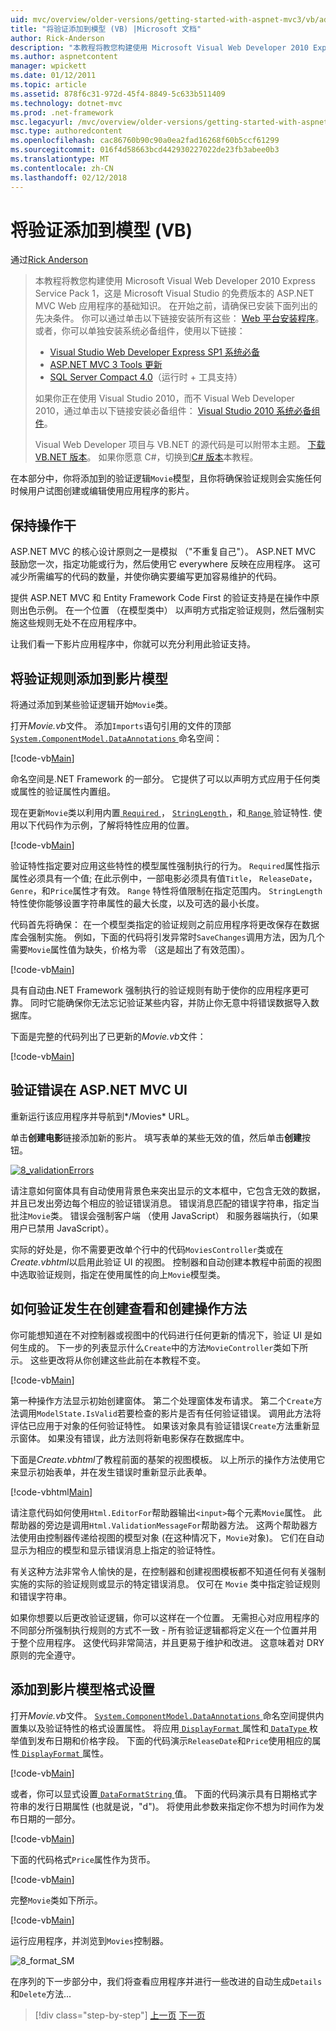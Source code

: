 ```yaml
---
uid: mvc/overview/older-versions/getting-started-with-aspnet-mvc3/vb/adding-validation-to-the-model
title: "将验证添加到模型 (VB) |Microsoft 文档"
author: Rick-Anderson
description: "本教程将教您构建使用 Microsoft Visual Web Developer 2010 Express Service Pack 1，这是一个 ASP.NET MVC Web 应用程序的基础知识..."
ms.author: aspnetcontent
manager: wpickett
ms.date: 01/12/2011
ms.topic: article
ms.assetid: 878f6c31-972d-45f4-8849-5c633b511409
ms.technology: dotnet-mvc
ms.prod: .net-framework
msc.legacyurl: /mvc/overview/older-versions/getting-started-with-aspnet-mvc3/vb/adding-validation-to-the-model
msc.type: authoredcontent
ms.openlocfilehash: cac86760b90c90a0ea2fad16268f60b5ccf61299
ms.sourcegitcommit: 016f4d58663bcd442930227022de23fb3abee0b3
ms.translationtype: MT
ms.contentlocale: zh-CN
ms.lasthandoff: 02/12/2018
---
```

<a name="adding-validation-to-the-model-vb"></a>将验证添加到模型 (VB)
====================
通过[Rick Anderson](https://github.com/Rick-Anderson)

> 本教程将教您构建使用 Microsoft Visual Web Developer 2010 Express Service Pack 1，这是 Microsoft Visual Studio 的免费版本的 ASP.NET MVC Web 应用程序的基础知识。 在开始之前，请确保已安装下面列出的先决条件。 你可以通过单击以下链接安装所有这些： [Web 平台安装程序](https://www.microsoft.com/web/gallery/install.aspx?appid=VWD2010SP1Pack)。 或者，你可以单独安装系统必备组件，使用以下链接：
> 
> - [Visual Studio Web Developer Express SP1 系统必备](https://www.microsoft.com/web/gallery/install.aspx?appid=VWD2010SP1Pack)
> - [ASP.NET MVC 3 Tools 更新](https://www.microsoft.com/web/gallery/install.aspx?appsxml=&amp;appid=MVC3)
> - [SQL Server Compact 4.0](https://www.microsoft.com/web/gallery/install.aspx?appid=SQLCE;SQLCEVSTools_4_0)（运行时 + 工具支持）
> 
> 如果你正在使用 Visual Studio 2010，而不 Visual Web Developer 2010，通过单击以下链接安装必备组件： [Visual Studio 2010 系统必备组件](https://www.microsoft.com/web/gallery/install.aspx?appsxml=&amp;appid=VS2010SP1Pack)。
> 
> Visual Web Developer 项目与 VB.NET 的源代码是可以附带本主题。 [下载 VB.NET 版本](https://code.msdn.microsoft.com/Introduction-to-MVC-3-10d1b098)。 如果你愿意 C#，切换到[C# 版本](../cs/adding-validation-to-the-model.md)本教程。


在本部分中，你将添加到的验证逻辑`Movie`模型，且你将确保验证规则会实施任何时候用户试图创建或编辑使用应用程序的影片。

## <a name="keeping-things-dry"></a>保持操作干

ASP.NET MVC 的核心设计原则之一是模拟 （"不重复自己"）。 ASP.NET MVC 鼓励您一次，指定功能或行为，然后使用它 everywhere 反映在应用程序。 这可减少所需编写的代码的数量，并使你确实要编写更加容易维护的代码。

提供 ASP.NET MVC 和 Entity Framework Code First 的验证支持是在操作中原则出色示例。 在一个位置 （在模型类中） 以声明方式指定验证规则，然后强制实施这些规则无处不在应用程序中。

让我们看一下影片应用程序中，你就可以充分利用此验证支持。

## <a name="adding-validation-rules-to-the-movie-model"></a>将验证规则添加到影片模型

将通过添加到某些验证逻辑开始`Movie`类。

打开*Movie.vb*文件。 添加`Imports`语句引用的文件的顶部[ `System.ComponentModel.DataAnnotations` ](https://msdn.microsoft.com/library/system.componentmodel.dataannotations.aspx)命名空间：

[!code-vb[Main](adding-validation-to-the-model/samples/sample1.vb)]

命名空间是.NET Framework 的一部分。 它提供了可以以声明方式应用于任何类或属性的验证属性内置组。

现在更新`Movie`类以利用内置[ `Required` ](https://msdn.microsoft.com/library/system.componentmodel.dataannotations.requiredattribute.aspx)， [ `StringLength` ](https://msdn.microsoft.com/library/system.componentmodel.dataannotations.stringlengthattribute.aspx)，和[ `Range` ](https://msdn.microsoft.com/library/system.componentmodel.dataannotations.rangeattribute.aspx)验证特性. 使用以下代码作为示例，了解将特性应用的位置。

[!code-vb[Main](adding-validation-to-the-model/samples/sample2.vb)]

验证特性指定要对应用这些特性的模型属性强制执行的行为。 `Required`属性指示属性必须具有一个值; 在此示例中，一部电影必须具有值`Title`， `ReleaseDate`， `Genre`，和`Price`属性才有效。 `Range` 特性将值限制在指定范围内。 `StringLength` 特性使你能够设置字符串属性的最大长度，以及可选的最小长度。

代码首先将确保： 在一个模型类指定的验证规则之前应用程序将更改保存在数据库会强制实施。 例如，下面的代码将引发异常时`SaveChanges`调用方法，因为几个需要`Movie`属性值为缺失，价格为零 （这是超出了有效范围）。

[!code-vb[Main](adding-validation-to-the-model/samples/sample3.vb)]

具有自动由.NET Framework 强制执行的验证规则有助于使你的应用程序更可靠。 同时它能确保你无法忘记验证某些内容，并防止你无意中将错误数据导入数据库。

下面是完整的代码列出了已更新的*Movie.vb*文件：

[!code-vb[Main](adding-validation-to-the-model/samples/sample4.vb)]

## <a name="validation-error-ui-in-aspnet-mvc"></a>验证错误在 ASP.NET MVC UI

重新运行该应用程序并导航到*/Movies* URL。

单击**创建电影**链接添加新的影片。 填写表单的某些无效的值，然后单击**创建**按钮。

[![8_validationErrors](adding-validation-to-the-model/_static/image2.png)](adding-validation-to-the-model/_static/image1.png)

请注意如何窗体具有自动使用背景色来突出显示的文本框中，它包含无效的数据，并且已发出旁边每个相应的验证错误消息。 错误消息匹配的错误字符串，指定当批注`Movie`类。 错误会强制客户端 （使用 JavaScript） 和服务器端执行，（如果用户已禁用 JavaScript）。

实际的好处是，你不需要更改单个行中的代码`MoviesController`类或在*Create.vbhtml*以启用此验证 UI 的视图。 控制器和自动创建本教程中前面的视图中选取验证规则，指定在使用属性的向上`Movie`模型类。

## <a name="how-validation-occurs-in-the-create-view-and-create-action-method"></a>如何验证发生在创建查看和创建操作方法

你可能想知道在不对控制器或视图中的代码进行任何更新的情况下，验证 UI 是如何生成的。 下一步的列表显示什么`Create`中的方法`MovieController`类如下所示。 这些更改将从你创建这些此前在本教程不变。

[!code-vb[Main](adding-validation-to-the-model/samples/sample5.vb)]

第一种操作方法显示初始创建窗体。 第二个处理窗体发布请求。 第二个`Create`方法调用`ModelState.IsValid`若要检查的影片是否有任何验证错误。 调用此方法将评估已应用于对象的任何验证特性。 如果该对象具有验证错误`Create`方法重新显示窗体。 如果没有错误，此方法则将新电影保存在数据库中。

下面是*Create.vbhtml*了教程前面的基架的视图模板。 以上所示的操作方法使用它来显示初始表单，并在发生错误时重新显示此表单。

[!code-vbhtml[Main](adding-validation-to-the-model/samples/sample6.vbhtml)]

请注意代码如何使用`Html.EditorFor`帮助器输出`<input>`每个元素`Movie`属性。 此帮助器的旁边是调用`Html.ValidationMessageFor`帮助器方法。 这两个帮助器方法使用由控制器传递给视图的模型对象 (在这种情况下，`Movie`对象)。 它们在自动显示为相应的模型和显示错误消息上指定的验证特性。

有关这种方法非常令人愉快的是，在控制器和创建视图模板都不知道任何有关强制实施的实际的验证规则或显示的特定错误消息。 仅可在 `Movie` 类中指定验证规则和错误字符串。

如果你想要以后更改验证逻辑，你可以这样在一个位置。 无需担心对应用程序的不同部分所强制执行规则的方式不一致 - 所有验证逻辑都将定义在一个位置并用于整个应用程序。 这使代码非常简洁，并且更易于维护和改进。 这意味着对 DRY 原则的完全遵守。

## <a name="adding-formatting-to-the-movie-model"></a>添加到影片模型格式设置

打开*Movie.vb*文件。 [ `System.ComponentModel.DataAnnotations` ](https://msdn.microsoft.com/library/system.componentmodel.dataannotations.aspx)命名空间提供内置集以及验证特性的格式设置属性。 将应用[ `DisplayFormat` ](https://msdn.microsoft.com/library/system.componentmodel.dataannotations.displayformatattribute.aspx)属性和[ `DataType` ](https://msdn.microsoft.com/library/system.componentmodel.dataannotations.datatype.aspx)枚举值到发布日期和价格字段。 下面的代码演示`ReleaseDate`和`Price`使用相应的属性[ `DisplayFormat` ](https://msdn.microsoft.com/library/system.componentmodel.dataannotations.displayformatattribute.aspx)属性。

[!code-vb[Main](adding-validation-to-the-model/samples/sample7.vb)]

或者，你可以显式设置[ `DataFormatString` ](https://msdn.microsoft.com/library/system.string.format.aspx)值。 下面的代码演示具有日期格式字符串的发行日期属性 (也就是说，"d")。 将使用此参数来指定你不想为时间作为发布日期的一部分。

[!code-vb[Main](adding-validation-to-the-model/samples/sample8.vb)]

下面的代码格式`Price`属性作为货币。

[!code-vb[Main](adding-validation-to-the-model/samples/sample9.vb)]

完整`Movie`类如下所示。

[!code-vb[Main](adding-validation-to-the-model/samples/sample10.vb)]

运行应用程序，并浏览到`Movies`控制器。

![8_format_SM](adding-validation-to-the-model/_static/image3.png)

在序列的下一步部分中，我们将查看应用程序并进行一些改进的自动生成`Details`和`Delete`方法...

>[!div class="step-by-step"]
[上一页](adding-a-new-field.md)
[下一页](improving-the-details-and-delete-methods.md)

